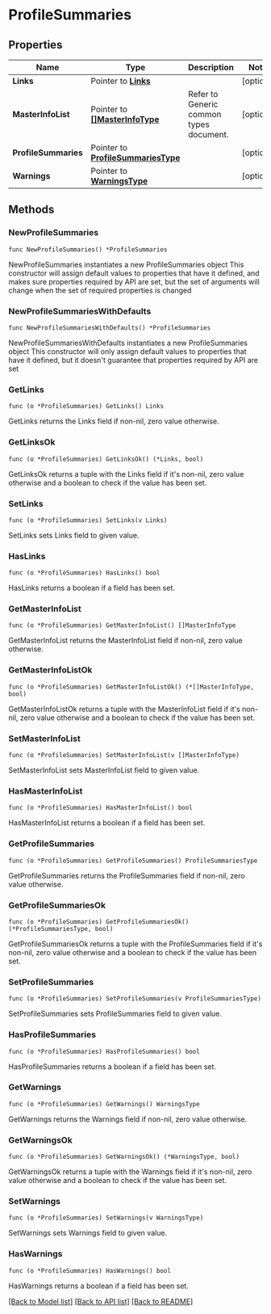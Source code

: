 # ProfileSummaries

## Properties

Name | Type | Description | Notes
------------ | ------------- | ------------- | -------------
**Links** | Pointer to [**Links**](Links.md) |  | [optional] 
**MasterInfoList** | Pointer to [**[]MasterInfoType**](MasterInfoType.md) | Refer to Generic common types document. | [optional] 
**ProfileSummaries** | Pointer to [**ProfileSummariesType**](ProfileSummariesType.md) |  | [optional] 
**Warnings** | Pointer to [**WarningsType**](WarningsType.md) |  | [optional] 

## Methods

### NewProfileSummaries

`func NewProfileSummaries() *ProfileSummaries`

NewProfileSummaries instantiates a new ProfileSummaries object
This constructor will assign default values to properties that have it defined,
and makes sure properties required by API are set, but the set of arguments
will change when the set of required properties is changed

### NewProfileSummariesWithDefaults

`func NewProfileSummariesWithDefaults() *ProfileSummaries`

NewProfileSummariesWithDefaults instantiates a new ProfileSummaries object
This constructor will only assign default values to properties that have it defined,
but it doesn't guarantee that properties required by API are set

### GetLinks

`func (o *ProfileSummaries) GetLinks() Links`

GetLinks returns the Links field if non-nil, zero value otherwise.

### GetLinksOk

`func (o *ProfileSummaries) GetLinksOk() (*Links, bool)`

GetLinksOk returns a tuple with the Links field if it's non-nil, zero value otherwise
and a boolean to check if the value has been set.

### SetLinks

`func (o *ProfileSummaries) SetLinks(v Links)`

SetLinks sets Links field to given value.

### HasLinks

`func (o *ProfileSummaries) HasLinks() bool`

HasLinks returns a boolean if a field has been set.

### GetMasterInfoList

`func (o *ProfileSummaries) GetMasterInfoList() []MasterInfoType`

GetMasterInfoList returns the MasterInfoList field if non-nil, zero value otherwise.

### GetMasterInfoListOk

`func (o *ProfileSummaries) GetMasterInfoListOk() (*[]MasterInfoType, bool)`

GetMasterInfoListOk returns a tuple with the MasterInfoList field if it's non-nil, zero value otherwise
and a boolean to check if the value has been set.

### SetMasterInfoList

`func (o *ProfileSummaries) SetMasterInfoList(v []MasterInfoType)`

SetMasterInfoList sets MasterInfoList field to given value.

### HasMasterInfoList

`func (o *ProfileSummaries) HasMasterInfoList() bool`

HasMasterInfoList returns a boolean if a field has been set.

### GetProfileSummaries

`func (o *ProfileSummaries) GetProfileSummaries() ProfileSummariesType`

GetProfileSummaries returns the ProfileSummaries field if non-nil, zero value otherwise.

### GetProfileSummariesOk

`func (o *ProfileSummaries) GetProfileSummariesOk() (*ProfileSummariesType, bool)`

GetProfileSummariesOk returns a tuple with the ProfileSummaries field if it's non-nil, zero value otherwise
and a boolean to check if the value has been set.

### SetProfileSummaries

`func (o *ProfileSummaries) SetProfileSummaries(v ProfileSummariesType)`

SetProfileSummaries sets ProfileSummaries field to given value.

### HasProfileSummaries

`func (o *ProfileSummaries) HasProfileSummaries() bool`

HasProfileSummaries returns a boolean if a field has been set.

### GetWarnings

`func (o *ProfileSummaries) GetWarnings() WarningsType`

GetWarnings returns the Warnings field if non-nil, zero value otherwise.

### GetWarningsOk

`func (o *ProfileSummaries) GetWarningsOk() (*WarningsType, bool)`

GetWarningsOk returns a tuple with the Warnings field if it's non-nil, zero value otherwise
and a boolean to check if the value has been set.

### SetWarnings

`func (o *ProfileSummaries) SetWarnings(v WarningsType)`

SetWarnings sets Warnings field to given value.

### HasWarnings

`func (o *ProfileSummaries) HasWarnings() bool`

HasWarnings returns a boolean if a field has been set.


[[Back to Model list]](../README.md#documentation-for-models) [[Back to API list]](../README.md#documentation-for-api-endpoints) [[Back to README]](../README.md)


